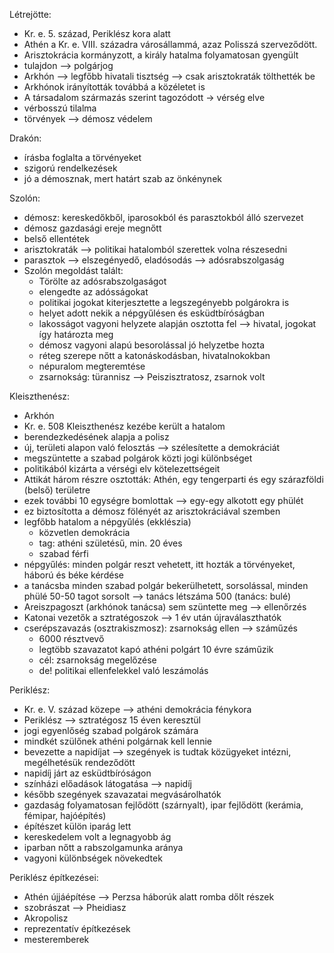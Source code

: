 
Létrejötte:
- Kr. e. 5. század, Periklész kora alatt
- Athén a Kr. e. VIII. századra városállammá, azaz Polisszá szerveződött.
- Arisztokrácia kormányzott, a király hatalma folyamatosan gyengült
- tulajdon --> polgárjog
- Arkhón --> legfőbb hivatali tisztség --> csak arisztokraták tölthették be
- Arkhónok irányították továbbá a közéletet is
- A társadalom  származás szerint tagozódott -> vérség elve
- vérbosszú tilalma
- törvények --> démosz védelem

Drakón:
- írásba foglalta a törvényeket
- szigorú rendelkezések
- jó a démosznak, mert határt szab az önkénynek

Szolón:
- démosz: kereskedőkből, iparosokból és parasztokból álló szervezet
- démosz gazdasági ereje megnőtt
- belső ellentétek
- arisztokraták --> politikai hatalomból szerettek volna részesedni
- parasztok --> elszegényedő, eladósodás --> adósrabszolgaság
- Szolón megoldást talált:
	- Törölte az adósrabszolgaságot
	- elengedte az adósságokat
	- politikai jogokat kiterjesztette a legszegényebb polgárokra is
	- helyet adott nekik a népgyűlésen és esküdtbíróságban
	- lakosságot vagyoni helyzete alapján osztotta fel --> hivatal, jogokat így határozta meg
	- démosz vagyoni alapú besorolással jó helyzetbe hozta
	- réteg szerepe nőtt a katonáskodásban, hivatalnokokban
	- népuralom megteremtése
	- zsarnokság: türannisz --> Peiszisztratosz, zsarnok volt

Kleiszthenész:
- Arkhón
- Kr. e. 508 Kleiszthenész kezébe került a hatalom
- berendezkedésének alapja a polisz
- új, területi alapon való felosztás --> szélesítette a demokráciát
- megszüntette a szabad polgárok közti jogi különbséget
- politikából kizárta a vérségi elv kötelezettségeit
- Attikát három részre osztották: Athén, egy tengerparti és egy szárazföldi (belső) területre
- ezek további 10 egységre bomlottak --> egy-egy alkotott egy phülét
- ez biztosította a démosz fölényét az arisztokráciával szemben
- legfőbb hatalom a népgyűlés (ekklészia)
	- közvetlen demokrácia
	- tag: athéni születésű, min. 20 éves
	- szabad férfi
- népgyűlés: minden polgár reszt vehetett, itt hozták a törvényeket, háború és béke kérdése
- a tanácsba minden szabad polgár bekerülhetett, sorsolással, minden phülé 50-50 tagot sorsolt --> tanács létszáma 500 (tanács: bulé)
- Areiszpagoszt (arkhónok tanácsa) sem szüntette meg --> ellenőrzés
- Katonai vezetők a sztratégoszok --> 1 év után újraválaszthatók
- cserépszavazás (osztrakiszmosz): zsarnokság ellen --> száműzés
	- 6000 résztvevő
	- legtöbb szavazatot kapó athéni polgárt 10 évre száműzik
	- cél: zsarnokság megelőzése
	- de! politikai ellenfelekkel való leszámolás

Periklész:
- Kr. e. V. század közepe --> athéni demokrácia fénykora
- Periklész --> sztratégosz 15 éven keresztül
- jogi egyenlőség szabad polgárok számára
- mindkét szülőnek athéni polgárnak kell lennie
- bevezette a napidíjat --> szegények is tudtak közügyeket intézni, megélhetésük rendeződött
- napidíj járt az esküdtbíróságon 
- színházi előadások látogatása --> napidíj
- később szegények szavazatai megvásárolhatók
- gazdaság folyamatosan fejlődött (szárnyalt), ipar fejlődött (kerámia, fémipar, hajóépítés)
- építészet külön iparág lett
- kereskedelem volt a legnagyobb ág
- iparban nőtt a rabszolgamunka aránya
- vagyoni különbségek növekedtek

Periklész építkezései:
- Athén újjáépítése --> Perzsa háborúk alatt romba dőlt részek
- szobrászat --> Pheidiasz
- Akropolisz 
- reprezentatív építkezések
- mesteremberek
